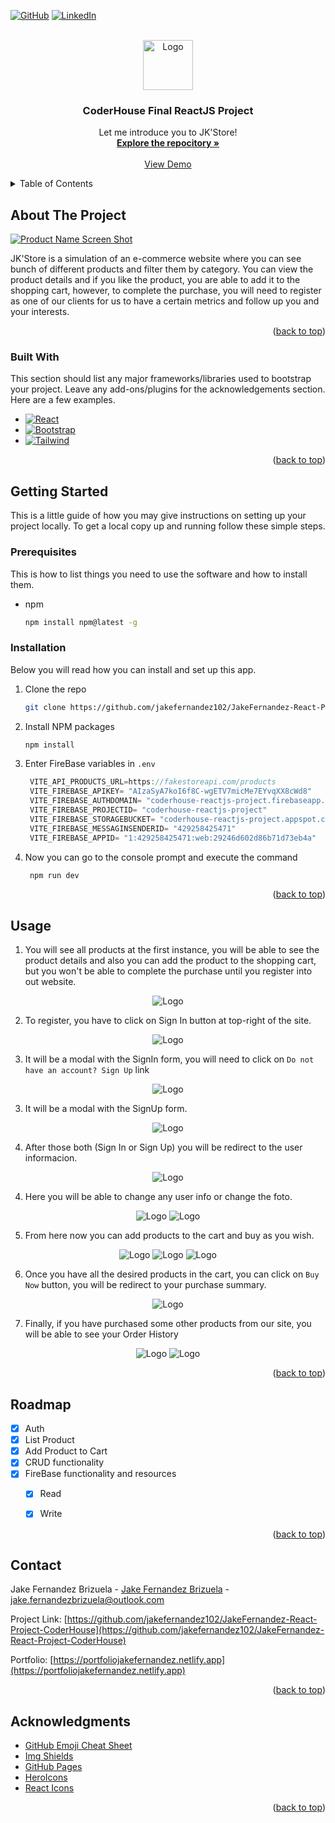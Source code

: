 <!-- Improved compatibility of back to top link: See: https://github.com/othneildrew/Best-README-Template/pull/73 -->
<a name="readme-top" id="readme-top"></a>
<!--
*** Thanks for checking out the Best-README-Template. If you have a suggestion
*** that would make this better, please fork the repo and create a pull request
*** or simply open an issue with the tag "enhancement".
*** Don't forget to give the project a star!
*** Thanks again! Now go create something AMAZING! :D
-->



<!-- PROJECT SHIELDS -->
<!--
*** I'm using markdown "reference style" links for readability.
*** Reference links are enclosed in brackets [ ] instead of parentheses ( ).
*** See the bottom of this document for the declaration of the reference variables
*** for contributors-url, forks-url, etc. This is an optional, concise syntax you may use.
*** https://www.markdownguide.org/basic-syntax/#reference-style-links
-->
[![GitHub][github-shield]][github-url]
[![LinkedIn][linkedin-shield]][linkedin-url]



<!-- PROJECT LOGO -->
<br />
<div align="center">
  <a href="https://coderhousejakefernandezproject.netlify.app">
    <img src="./public/img/Logo.png" alt="Logo" width="80" height="80">
  </a>

  <h3 align="center">CoderHouse Final ReactJS Project</h3>

  <p align="center">
    Let me introduce you to JK'Store!
    <br />
    <a href="https://github.com/jakefernandez102"><strong>Explore the repocitory »</strong></a>
    <br />
    <br />
    <a href="https://coderhousejakefernandezproject.netlify.app">View Demo</a>
  </p>
</div>



<!-- TABLE OF CONTENTS -->
<details>
  <summary>Table of Contents</summary>
  <ol>
    <li>
      <a href="#about-the-project">About The Project</a>
      <ul>
        <li><a href="#built-with">Built With</a></li>
      </ul>
    </li>
    <li>
      <a href="#getting-started">Getting Started</a>
      <ul>
        <li><a href="#prerequisites">Prerequisites</a></li>
        <li><a href="#installation">Installation</a></li>
      </ul>
    </li>
    <li><a href="#usage">Usage</a></li>
    <li><a href="#roadmap">Roadmap</a></li>
    <li><a href="#contributing">Contributing</a></li>
    <li><a href="#license">License</a></li>
    <li><a href="#contact">Contact</a></li>
    <li><a href="#acknowledgments">Acknowledgments</a></li>
  </ol>
</details>



<!-- ABOUT THE PROJECT -->
## About The Project

[![Product Name Screen Shot][product-screenshot]](https://example.com)

JK'Store is a simulation of an e-commerce website where you can see bunch of different products and filter them by category.
You can view the product details and if you like the product, you are able to add it to the shopping cart, however, to complete the purchase, you will need to register as one of our clients for us to have a certain metrics and follow up you and your interests.

<p align="right">(<a href="#readme-top">back to top</a>)</p>



### Built With

This section should list any major frameworks/libraries used to bootstrap your project. Leave any add-ons/plugins for the acknowledgements section. Here are a few examples.


* [![React][React.js]][React-url]
* [![Bootstrap][Bootstrap.com]][Bootstrap-url]
* [![Tailwind][Tailwind.com]][Tailwind-url]


<p align="right">(<a href="#readme-top">back to top</a>)</p>



<!-- GETTING STARTED -->
## Getting Started

This is a little guide of how you may give instructions on setting up your project locally.
To get a local copy up and running follow these simple steps.

### Prerequisites

This is how to list things you need to use the software and how to install them.
* npm
  ```sh
  npm install npm@latest -g
  ```

### Installation

Below you will read how you can install and set up this app.

1. Clone the repo
   ```sh
   git clone https://github.com/jakefernandez102/JakeFernandez-React-Project-CoderHouse
   ```
3. Install NPM packages
   ```sh
   npm install
   ```
4. Enter FireBase variables in `.env`
   ```js
    VITE_API_PRODUCTS_URL=https://fakestoreapi.com/products
    VITE_FIREBASE_APIKEY= "AIzaSyA7koI6f8C-wgETV7micMe7EYvqXX8cWd8"
    VITE_FIREBASE_AUTHDOMAIN= "coderhouse-reactjs-project.firebaseapp.com"
    VITE_FIREBASE_PROJECTID= "coderhouse-reactjs-project"
    VITE_FIREBASE_STORAGEBUCKET= "coderhouse-reactjs-project.appspot.com"
    VITE_FIREBASE_MESSAGINSENDERID= "429258425471"
    VITE_FIREBASE_APPID= "1:429258425471:web:29246d602d86b71d73eb4a"
   ```
5. Now you can go to the console prompt and execute the command
   ```cmd
    npm run dev
   ```

<p align="right">(<a href="#readme-top">back to top</a>)</p>



<!-- USAGE EXAMPLES -->
## Usage

1. You will see all products at the first instance, you will be able to see the product details and also you can add the product to the shopping cart, but you won't be able to complete the purchase until you register into out website.

<div align="center">
    <img src="./public/img/screenshot-usage1.png" alt="Logo">
</div>

2. To register, you have to click on Sign In button at top-right of the site.

<div align="center">
    <img src="./public/img/screenshot-usage-signIn.png" alt="Logo">
</div>

3. It will be a modal with the SignIn form, you will need to click on `Do not have an account? Sign Up` link

<div align="center">
    <img src="./public/img/screenshot-usageSignIn-Modal.png" alt="Logo">
</div>

3. It will be a modal with the SignUp form.

<div align="center">
    <img src="./public/img/screenshot-usage-SignUp-Modal.png" alt="Logo">
</div>

4. After those both (Sign In or Sign Up) you will be redirect to the user informacion.

<div align="center">
    <img src="./public/img/Screenshot-usage-user-Info.png" alt="Logo">
</div>

4. Here you will be able to change any user info or change the foto.

<div align="center">
    <img src="./public/img/screenshot-usage-change-picture.png" alt="Logo">
    <img src="./public/img/screenshot-usage-updateUser.png" alt="Logo">
</div>

5. From here now you can add products to the cart and buy as you wish.

<div align="center">
    <img src="./public/img/screenshot-usage-ProductDetail.png" alt="Logo">
    <img src="./public/img/screenshot-usage-CartUpdated-status.png" alt="Logo">
    <img src="./public/img/screenshot-usage-cartInventory.png" alt="Logo">
</div>

6. Once you have all the desired products in the cart, you can click on `Buy Now` button, you will be redirect to your purchase summary.

<div align="center">
    <img src="./public/img/screenshot-usage-purchaseSumary2.png" alt="Logo">
</div>


7. Finally, if you have purchased some other products from our site, you will be able to see your Order History

<div align="center">
    <img src="./public/img/screenshot-usage-Order-History.png" alt="Logo">
    <img src="./public/img/screenshot-usage-Order-HistorySummary.png" alt="Logo">
</div>

<p align="right">(<a href="#readme-top">back to top</a>)</p>



<!-- ROADMAP -->
## Roadmap

- [x] Auth
- [x] List Product
- [x] Add Product to Cart
- [x] CRUD functionality
- [x] FireBase functionality and resources
    - [x] Read
    - [x] Write


<p align="right">(<a href="#readme-top">back to top</a>)</p>


<!-- CONTACT -->
## Contact

Jake Fernandez Brizuela - [Jake Fernandez Brizuela](https://www.linkedin.com/in/jake-fernandez-brizuela-73572222a/) - jake.fernandezbrizuela@outlook.com

Project Link: [https://github.com/jakefernandez102/JakeFernandez-React-Project-CoderHouse](https://github.com/jakefernandez102/JakeFernandez-React-Project-CoderHouse)

Portfolio: [https://portfoliojakefernandez.netlify.app](https://portfoliojakefernandez.netlify.app)

<p align="right">(<a href="#readme-top">back to top</a>)</p>



<!-- ACKNOWLEDGMENTS -->
## Acknowledgments

* [GitHub Emoji Cheat Sheet](https://www.webpagefx.com/tools/emoji-cheat-sheet)
* [Img Shields](https://shields.io)
* [GitHub Pages](https://pages.github.com)
* [HeroIcons](https://heroicons.com)
* [React Icons](https://react-icons.github.io/react-icons/search)

<p align="right">(<a href="#readme-top">back to top</a>)</p>



<!-- MARKDOWN LINKS & IMAGES -->
<!-- https://www.markdownguide.org/basic-syntax/#reference-style-links -->
[contributors-shield]: https://img.shields.io/github/contributors/othneildrew/Best-README-Template.svg?style=for-the-badge
[contributors-url]: https://github.com/othneildrew/Best-README-Template/graphs/contributors
[forks-shield]: https://img.shields.io/github/forks/othneildrew/Best-README-Template.svg?style=for-the-badge
[forks-url]: https://github.com/othneildrew/Best-README-Template/network/members
[stars-shield]: https://img.shields.io/github/stars/othneildrew/Best-README-Template.svg?style=for-the-badge
[stars-url]: https://github.com/othneildrew/Best-README-Template/stargazers
[issues-shield]: https://img.shields.io/github/issues/othneildrew/Best-README-Template.svg?style=for-the-badge
[issues-url]: https://github.com/othneildrew/Best-README-Template/issues
[license-shield]: https://img.shields.io/github/license/othneildrew/Best-README-Template.svg?style=for-the-badge
[license-url]: https://github.com/othneildrew/Best-README-Template/blob/master/LICENSE.txt
[linkedin-shield]: https://img.shields.io/badge/-LinkedIn-black.svg?style=for-the-badge&logo=linkedin&colorB=555
[github-shield]: https://img.shields.io/badge/-GitHub-black.svg?style=for-the-badge&logo=github&colorB=555
[linkedin-url]: https://www.linkedin.com/in/jake-fernandez-brizuela-73572222a/
[github-url]: https://github.com/jakefernandez102
[product-screenshot]: ./public/img/Screenshot-site.png
[React.js]: https://img.shields.io/badge/React-20232A?style=for-the-badge&logo=react&logoColor=61DAFB
[React-url]: https://reactjs.org/
[Bootstrap.com]: https://img.shields.io/badge/bootstrap-%238511FA.svg?style=for-the-badge&logo=bootstrap&logoColor=white
[Bootstrap-url]: https://getbootstrap.com
[Tailwind.com]: https://img.shields.io/badge/tailwindcss-%2338B2AC.svg?style=for-the-badge&logo=tailwind-css&logoColor=white
[Tailwind-url]: https://tailwind.com
